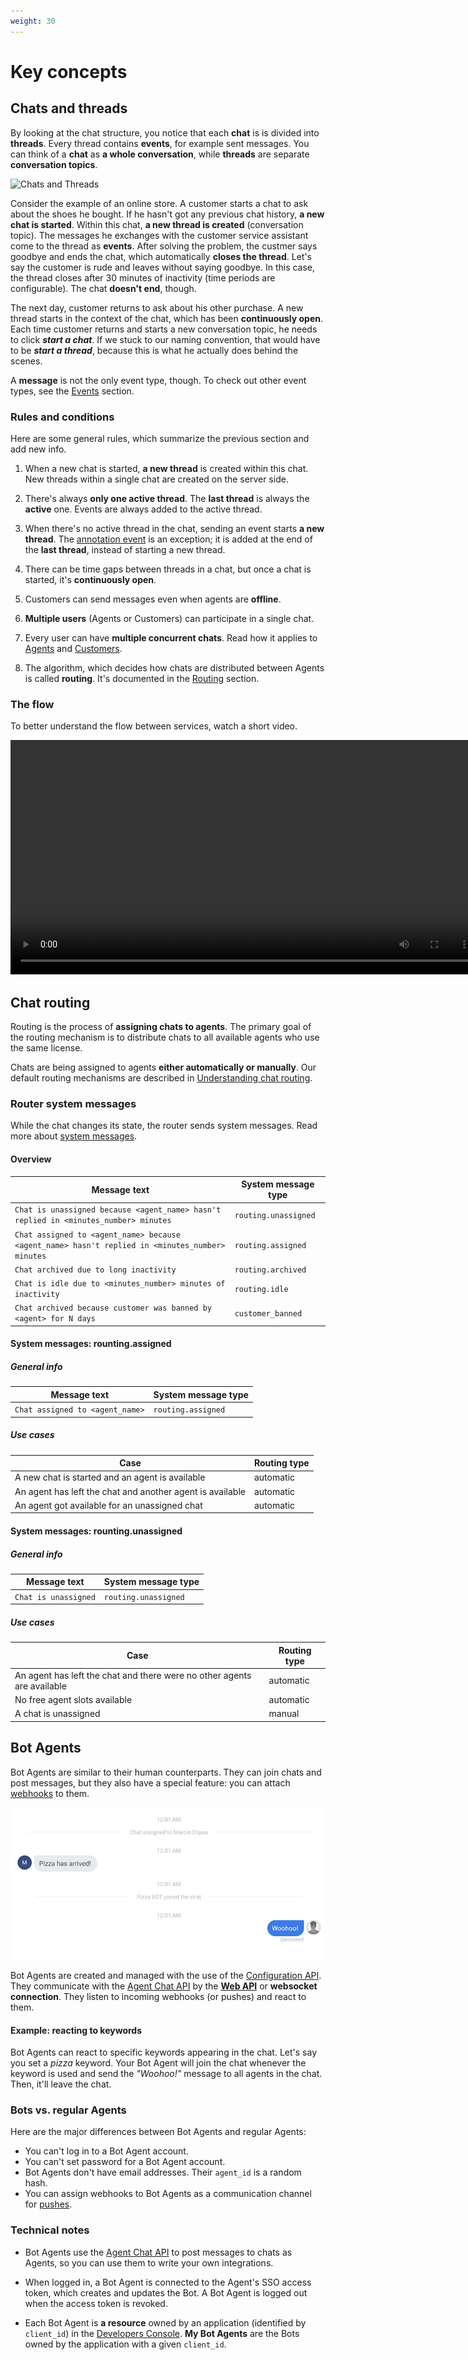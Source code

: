 ```yaml
---
weight: 30
---
```


# Key concepts

## Chats and threads

By looking at the chat structure, you notice that each **chat** is is divided into **threads**. Every thread contains **events**, for example sent messages. You can think of a **chat** as **a whole conversation**, while **threads** are separate **conversation topics**.

![Chats and Threads](chat_threads.png "chats and threads")

Consider the example of an online store. A customer starts a chat to ask about the shoes he bought. If he hasn't got any previous chat history, **a new chat is started**. Within this chat, **a new thread is created** (conversation topic). The messages he exchanges with the customer service assistant come to the thread as **events**. After solving the problem, the custmer says goodbye and ends the chat, which automatically **closes the thread**. Let's say the customer is rude and leaves without saying goodbye. In this case, the thread closes after 30 minutes of inactivity (time periods are configurable). The chat **doesn't end**, though.

The next day, customer returns to ask about his other purchase. A new thread starts in the context of the chat, which has been **continuously open**. Each time customer returns and starts a new conversation topic, he needs to click **_start a chat_**. If we stuck to our naming convention, that would have to be **_start a thread_**, because this is what he actually does behind the scenes. 

A **message** is not the only event type, though. To check out other event types, see the [Events](#events) section.


### Rules and conditions

Here are some general rules, which summarize the previous section and add new info.

1. When a new chat is started, **a new thread** is created within this chat. New threads within a single chat are created on the server side. 

2. There's always **only one active thread**. The **last thread** is always the **active** one. Events are always added to the active thread. 

3.  When there's no active thread in the chat, sending an event starts **a new thread**. The [annotation event](#annotation) is an exception; it is added at the end of the **last thread**, instead of starting a new thread.

4. There can be time gaps between threads in a chat, but once a chat is started, it's **continuously open**.

5. Customers can send messages even when agents are **offline**.

6. **Multiple users** (Agents or Customers) can participate in a single chat. 

7. Every user can have **multiple concurrent chats**. Read how it applies to [Agents](#chatting-as-an-agent) and [Customers](#chatting-as-a-customer).
<!-- Agent moze miec nieskoncozna liczbe czatow. W kazdym czacie moze byc tylko 1 agent (ci co supervisuja nie moga uczestniczyc w czacie, tylko moga komentarze wysylac) -->

8. The algorithm, which decides how chats are distributed between Agents is called **routing**. It's documented in the [Routing](#routing) section.


### The flow 

To better understand the flow between services, watch a short video.

<!-- Animacja do zmiany. Zajmie sie tym Gosia oraz Bartek. -->

<video loop width="750" height="500" style="height: auto;" controls>
<source type="video/mp4" src="/beta-docs/platform-overview/images/simple_event_schema.mp4">
</video>


## Chat routing

Routing is the process of **assigning chats to agents**. The primary goal of the routing mechanism is to distribute chats to all available agents who use the same license.  
<!-- In the future, it will be possible to create a custom routing mechanism and run it on the LiveChat platform. -->

Chats are being assigned to agents **either automatically or manually**. Our default routing mechanisms are described in [Understanding chat routing](https://www.livechatinc.com/help/understanding-chat-routing/).

<!-- ### Automatic routing

The diagram below present the flow of automatic routing.

![Automatic routing](automatic-routing.png "automatic routing")

### Manual routing

The diagram below present the flow of manual routing.

![Manual routing](manual-routing.png "manual routing") -->

<!-- 1. Czy dajemy te grafiki, przerabiamy je? 

    2. Czy wspominamy o custom routingu, ktory bedzie mozliwy w przyszlosci? 
    
    3. Czy rezygnujemy z opisow i linkujemy do artykulu w Help Center? 
    
    4. Fajnie by bylo tu kiedys nagrac filmik z lektorem  -->

### Router system messages

While the chat changes its state, the router sends system messages. Read more about [system messages](#system-message).

<!-- W tym zdaniu chodzi o to, ze routing zmienia stan chatow? Przerobilam tak jak mi sie wydaje -->

####  Overview

| Message text | System message type |
|--------------|---------------------|
| `Chat is unassigned because <agent_name> hasn't replied in <minutes_number> minutes` | `routing.unassigned` |
| `Chat assigned to <agent_name> because <agent_name> hasn't replied in <minutes_number> minutes` | `routing.assigned` |
| `Chat archived due to long inactivity` | `routing.archived` |
| `Chat is idle due to <minutes_number> minutes of inactivity` | `routing.idle` |
| `Chat archived because customer was banned by <agent> for N days` | `customer_banned` |

#### System messages: rounting.assigned

##### General info

| Message text | System message type |
|--------------|---------------------|
| `Chat assigned to <agent_name>` | `routing.assigned` |

##### Use cases

| Case| Routing type |
|--------------|---------------------|
| A new chat is started and an agent is available | automatic |
| An agent has left the chat and another agent is available | automatic |
| An agent got available for an unassigned chat | automatic |

#### System messages: rounting.unassigned

##### General info

| Message text | System message type |
|--------------|---------------------|
| `Chat is unassigned` | `routing.unassigned` |

##### Use cases

| Case| Routing type |
|--------------|---------------------|
| An agent has left the chat and there were no other agents are available | automatic |
| No free agent slots available | automatic |
| A chat is unassigned | manual |

## Bot Agents

Bot Agents are similar to their human counterparts. They can join chats and post messages, but they also have a special feature: you can attach [webhooks](../configuration-api/#webhooks) to them.

<img src="images/bot-agent.jpg" alt="LiveChat Bot Agent" class="has-border"/>

Bot Agents are created and managed with the use of the  [Configuration API](../configuration-api/#bot-agent). They communicate with the [Agent Chat API](../agent-chat-api/) by the [**Web API**](../agent-chat-api/#web-api) or **websocket connection**. They listen to incoming webhooks (or pushes) and react to them.

#### Example: reacting to keywords

Bot Agents can react to specific keywords appearing in the chat. Let's say you set a _pizza_ keyword. Your Bot Agent will join the chat whenever the keyword is used and send the _"Woohoo!"_ message to all agents in the chat. Then, it'll leave the chat.

### Bots vs. regular Agents

Here are the major differences between Bot Agents and regular Agents:

* You can't log in to a Bot Agent account.
* You can't set password for a Bot Agent account.
* Bot Agents don't have email addresses. Their <code>agent_id</code> is a random hash.
* You can assign webhooks to Bot Agents as a communication channel for [pushes](../agent-chat-api/#pushes).

### Technical notes

* Bot Agents use the [Agent Chat API](../agent-chat-api/) to post messages to chats as Agents, so you can use them to write your own integrations. 

* When logged in, a Bot Agent is connected to the Agent's SSO access token, which creates and updates the Bot. A Bot Agent is logged out when the access token is revoked.

* Each Bot Agent is **a resource** owned by an application (identified by `client_id`) in the [Developers Console](https://developers.livechatinc.com/console/). **My Bot Agents** are the Bots owned by the application with a given `client_id`.
